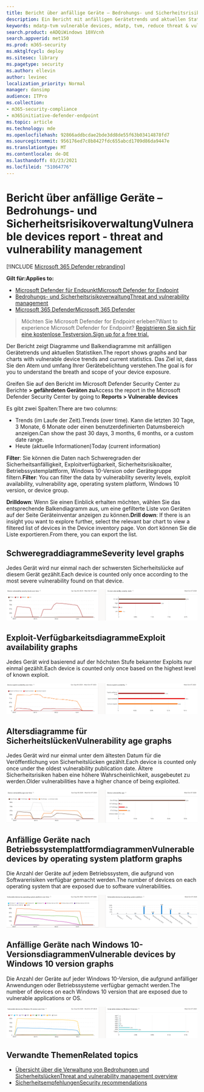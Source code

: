 ```yaml
---
title: Bericht über anfällige Geräte – Bedrohungs- und Sicherheitsrisikoverwaltung
description: Ein Bericht mit anfälligen Gerätetrends und aktuellen Statistiken. Das Ziel ist, dass Sie den Atem und umfang Ihrer Gerätebelichtung verstehen.
keywords: mdatp-tvm vulnerable devices, mdatp, tvm, reduce threat & vulnerability exposure, reduce threat and vulnerability, monitor security configuration
search.product: eADQiWindows 10XVcnh
search.appverid: met150
ms.prod: m365-security
ms.mktglfcycl: deploy
ms.sitesec: library
ms.pagetype: security
ms.author: ellevin
author: levinec
localization_priority: Normal
manager: dansimp
audience: ITPro
ms.collection:
- m365-security-compliance
- m365initiative-defender-endpoint
ms.topic: article
ms.technology: mde
ms.openlocfilehash: 92866addbcdae2bde3dd8de55f63b03414878fd7
ms.sourcegitcommit: 956176ed7c8b8427fdc655abcd1709d86da9447e
ms.translationtype: MT
ms.contentlocale: de-DE
ms.lasthandoff: 03/23/2021
ms.locfileid: "51064776"
---
```

# <a name="vulnerable-devices-report---threat-and-vulnerability-management"></a><span data-ttu-id="47460-105">Bericht über anfällige Geräte – Bedrohungs- und Sicherheitsrisikoverwaltung</span><span class="sxs-lookup"><span data-stu-id="47460-105">Vulnerable devices report - threat and vulnerability management</span></span>

[!INCLUDE [Microsoft 365 Defender rebranding](../../includes/microsoft-defender.md)]

<span data-ttu-id="47460-106">**Gilt für:**</span><span class="sxs-lookup"><span data-stu-id="47460-106">**Applies to:**</span></span>

- [<span data-ttu-id="47460-107">Microsoft Defender für Endpunkt</span><span class="sxs-lookup"><span data-stu-id="47460-107">Microsoft Defender for Endpoint</span></span>](https://go.microsoft.com/fwlink/?linkid=2154037)
- [<span data-ttu-id="47460-108">Bedrohungs- und Sicherheitsrisikoverwaltung</span><span class="sxs-lookup"><span data-stu-id="47460-108">Threat and vulnerability management</span></span>](next-gen-threat-and-vuln-mgt.md)
- [<span data-ttu-id="47460-109">Microsoft 365 Defender</span><span class="sxs-lookup"><span data-stu-id="47460-109">Microsoft 365 Defender</span></span>](https://go.microsoft.com/fwlink/?linkid=2118804)

><span data-ttu-id="47460-110">Möchten Sie Microsoft Defender for Endpoint erleben?</span><span class="sxs-lookup"><span data-stu-id="47460-110">Want to experience Microsoft Defender for Endpoint?</span></span> [<span data-ttu-id="47460-111">Registrieren Sie sich für eine kostenlose Testversion.</span><span class="sxs-lookup"><span data-stu-id="47460-111">Sign up for a free trial.</span></span>](https://www.microsoft.com/microsoft-365/windows/microsoft-defender-atp?ocid=docs-wdatp-portaloverview-abovefoldlink)

<span data-ttu-id="47460-112">Der Bericht zeigt Diagramme und Balkendiagramme mit anfälligen Gerätetrends und aktuellen Statistiken.</span><span class="sxs-lookup"><span data-stu-id="47460-112">The report shows graphs and bar charts with vulnerable device trends and current statistics.</span></span> <span data-ttu-id="47460-113">Das Ziel ist, dass Sie den Atem und umfang Ihrer Gerätebelichtung verstehen.</span><span class="sxs-lookup"><span data-stu-id="47460-113">The goal is for you to understand the breath and scope of your device exposure.</span></span> 

<span data-ttu-id="47460-114">Greifen Sie auf den Bericht im Microsoft Defender Security Center zu Berichte **> gefährdeten Geräten zu**</span><span class="sxs-lookup"><span data-stu-id="47460-114">Access the report in the Microsoft Defender Security Center by going to **Reports > Vulnerable devices**</span></span>

<span data-ttu-id="47460-115">Es gibt zwei Spalten:</span><span class="sxs-lookup"><span data-stu-id="47460-115">There are two columns:</span></span>

- <span data-ttu-id="47460-116">Trends (im Laufe der Zeit).</span><span class="sxs-lookup"><span data-stu-id="47460-116">Trends (over time).</span></span> <span data-ttu-id="47460-117">Kann die letzten 30 Tage, 3 Monate, 6 Monate oder einen benutzerdefinierten Datumsbereich anzeigen.</span><span class="sxs-lookup"><span data-stu-id="47460-117">Can show the past 30 days, 3 months, 6 months, or a custom date range.</span></span>
- <span data-ttu-id="47460-118">Heute (aktuelle Informationen)</span><span class="sxs-lookup"><span data-stu-id="47460-118">Today (current information)</span></span>

<span data-ttu-id="47460-119">**Filter**: Sie können die Daten nach Schweregraden der Sicherheitsanfälligkeit, Exploitverfügbarkeit, Sicherheitsrisikoalter, Betriebssystemplattform, Windows 10-Version oder Gerätegruppe filtern.</span><span class="sxs-lookup"><span data-stu-id="47460-119">**Filter**: You can filter the data by vulnerability severity levels, exploit availability, vulnerability age, operating system platform, Windows 10 version, or device group.</span></span>

<span data-ttu-id="47460-120">**Drilldown**: Wenn Sie einen Einblick erhalten möchten, wählen Sie das entsprechende Balkendiagramm aus, um eine gefilterte Liste von Geräten auf der Seite Geräteinventar anzeigen zu können.</span><span class="sxs-lookup"><span data-stu-id="47460-120">**Drill down**: If there is an insight you want to explore further, select the relevant bar chart to view a filtered list of devices in the Device inventory page.</span></span> <span data-ttu-id="47460-121">Von dort können Sie die Liste exportieren.</span><span class="sxs-lookup"><span data-stu-id="47460-121">From there, you can export the list.</span></span>

## <a name="severity-level-graphs"></a><span data-ttu-id="47460-122">Schweregraddiagramme</span><span class="sxs-lookup"><span data-stu-id="47460-122">Severity level graphs</span></span>

<span data-ttu-id="47460-123">Jedes Gerät wird nur einmal nach der schwersten Sicherheitslücke auf diesem Gerät gezählt.</span><span class="sxs-lookup"><span data-stu-id="47460-123">Each device is counted only once according to the most severe vulnerability found on that device.</span></span>

![Ein Diagramm der aktuellen Schweregrade für Sicherheitslücken für Geräte und ein Diagramm, das die Ebenen im Laufe der Zeit zeigt.](images/tvm-report-severity.png)

## <a name="exploit-availability-graphs"></a><span data-ttu-id="47460-125">Exploit-Verfügbarkeitsdiagramme</span><span class="sxs-lookup"><span data-stu-id="47460-125">Exploit availability graphs</span></span>

<span data-ttu-id="47460-126">Jedes Gerät wird basierend auf der höchsten Stufe bekannter Exploits nur einmal gezählt.</span><span class="sxs-lookup"><span data-stu-id="47460-126">Each device is counted only once based on the highest level of known exploit.</span></span>

![Ein Diagramm der aktuellen Verfügbarkeit von Geräte-Exploits und ein Diagramm, das die Verfügbarkeit im Laufe der Zeit zeigt.](images/tvm-report-exploit-availability.png)

## <a name="vulnerability-age-graphs"></a><span data-ttu-id="47460-128">Altersdiagramme für Sicherheitslücken</span><span class="sxs-lookup"><span data-stu-id="47460-128">Vulnerability age graphs</span></span>

<span data-ttu-id="47460-129">Jedes Gerät wird nur einmal unter dem ältesten Datum für die Veröffentlichung von Sicherheitslücken gezählt.</span><span class="sxs-lookup"><span data-stu-id="47460-129">Each device is counted only once under the oldest vulnerability publication date.</span></span> <span data-ttu-id="47460-130">Ältere Sicherheitsrisiken haben eine höhere Wahrscheinlichkeit, ausgebeutet zu werden.</span><span class="sxs-lookup"><span data-stu-id="47460-130">Older vulnerabilities have a higher chance of being exploited.</span></span>

![Ein Diagramm des aktuellen Alters von Sicherheitslücken für Geräte und ein Diagramm, das das Alter im Laufe der Zeit zeigt.](images/tvm-report-age.png)

## <a name="vulnerable-devices-by-operating-system-platform-graphs"></a><span data-ttu-id="47460-132">Anfällige Geräte nach Betriebssystemplattformdiagrammen</span><span class="sxs-lookup"><span data-stu-id="47460-132">Vulnerable devices by operating system platform graphs</span></span>

<span data-ttu-id="47460-133">Die Anzahl der Geräte auf jedem Betriebssystem, die aufgrund von Softwarerisiken verfügbar gemacht werden.</span><span class="sxs-lookup"><span data-stu-id="47460-133">The number of devices on each operating system that are exposed due to software vulnerabilities.</span></span>

![Ein Diagramm der aktuellen anfälligen Geräte nach Betriebssystemplattform und ein Diagramm, das anfällige Geräte nach Betriebssystemplattformen im Laufe der Zeit zeigt.](images/tvm-report-os.png)

## <a name="vulnerable-devices-by-windows-10-version-graphs"></a><span data-ttu-id="47460-135">Anfällige Geräte nach Windows 10-Versionsdiagrammen</span><span class="sxs-lookup"><span data-stu-id="47460-135">Vulnerable devices by Windows 10 version graphs</span></span>

<span data-ttu-id="47460-136">Die Anzahl der Geräte auf jeder Windows 10-Version, die aufgrund anfälliger Anwendungen oder Betriebssysteme verfügbar gemacht werden.</span><span class="sxs-lookup"><span data-stu-id="47460-136">The number of devices on each Windows 10 version that are exposed due to vulnerable applications or OS.</span></span>

![Ein Diagramm der aktuellen anfälligen Geräte nach Windows 10-Version und ein Diagramm mit anfälligen Geräten nach Windows 10-Version im Laufe der Zeit.](images/tvm-report-version.png)

## <a name="related-topics"></a><span data-ttu-id="47460-138">Verwandte Themen</span><span class="sxs-lookup"><span data-stu-id="47460-138">Related topics</span></span>

- [<span data-ttu-id="47460-139">Übersicht über die Verwaltung von Bedrohungen und Sicherheitslücken</span><span class="sxs-lookup"><span data-stu-id="47460-139">Threat and vulnerability management overview</span></span>](next-gen-threat-and-vuln-mgt.md)
- [<span data-ttu-id="47460-140">Sicherheitsempfehlungen</span><span class="sxs-lookup"><span data-stu-id="47460-140">Security recommendations</span></span>](tvm-security-recommendation.md)
